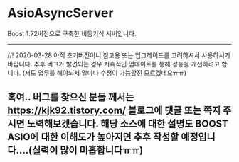 # AsioAsyncServer
Boost 1.72버전으로 구축한 비동기식 서버입니다.


-------------------------------------------------------------------------
//! 2020-03-28
아직 초기버전이니 참고용 또는 업그레이드를 고려하셔서 사용하시기 바랍니다.
추후 버그가 발견되는 경우 지속적인 업데이트를 통해 성능을 개선하려고 합니다.
(저도 업무를 해야되서 얼마나 수정이 가능할진 모르겠네요ㅠㅠ)

혹여.. 버그를 찾으신 분들 께서는 https://kjk92.tistory.com/ 블로그에 댓글 또는 쪽지 주시면 노력해보겠습니다.
해당 소스에 대한 설명도 BOOST ASIO에 대한 이해도가 높아지면 추후 작성할 예정입니다....(실력이 많이 미흡합니다ㅠㅠ)
-------------------------------------------------------------------------
